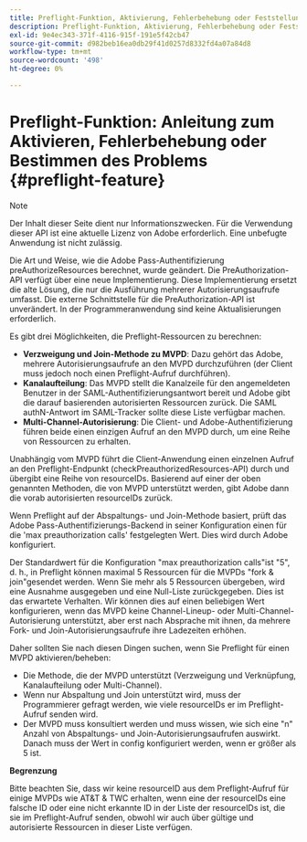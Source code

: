 ```yaml
---
title: Preflight-Funktion, Aktivierung, Fehlerbehebung oder Feststellung des Problems
description: Preflight-Funktion, Aktivierung, Fehlerbehebung oder Feststellung des Problems
exl-id: 9e4ec343-371f-4116-915f-191e5f42cb47
source-git-commit: d982beb16ea0db29f41d0257d8332fd4a07a84d8
workflow-type: tm+mt
source-wordcount: '498'
ht-degree: 0%

---
```


# Preflight-Funktion: Anleitung zum Aktivieren, Fehlerbehebung oder Bestimmen des Problems {#preflight-feature}

>[!NOTE]
>
>Der Inhalt dieser Seite dient nur Informationszwecken. Für die Verwendung dieser API ist eine aktuelle Lizenz von Adobe erforderlich. Eine unbefugte Anwendung ist nicht zulässig.

Die Art und Weise, wie die Adobe Pass-Authentifizierung preAuthorizeResources berechnet, wurde geändert. Die PreAuthorization-API verfügt über eine neue Implementierung. Diese Implementierung ersetzt die alte Lösung, die nur die Ausführung mehrerer Autorisierungsaufrufe umfasst.
Die externe Schnittstelle für die PreAuthorization-API ist unverändert. In der Programmeranwendung sind keine Aktualisierungen erforderlich.

Es gibt drei Möglichkeiten, die Preflight-Ressourcen zu berechnen:

* **Verzweigung und Join-Methode zu MVPD**: Dazu gehört das Adobe, mehrere Autorisierungsaufrufe an den MVPD durchzuführen (der Client muss jedoch noch einen Preflight-Aufruf durchführen).
* **Kanalaufteilung**: Das MVPD stellt die Kanalzeile für den angemeldeten Benutzer in der SAML-Authentifizierungsantwort bereit und Adobe gibt die darauf basierenden autorisierten Ressourcen zurück. Die SAML authN-Antwort im SAML-Tracker sollte diese Liste verfügbar machen.
* **Multi-Channel-Autorisierung**: Die Client- und Adobe-Authentifizierung führen beide einen einzigen Aufruf an den MVPD durch, um eine Reihe von Ressourcen zu erhalten.

Unabhängig vom MVPD führt die Client-Anwendung einen einzelnen Aufruf an den Preflight-Endpunkt (checkPreauthorizedResources-API) durch und übergibt eine Reihe von resourceIDs. Basierend auf einer der oben genannten Methoden, die von MVPD unterstützt werden, gibt Adobe dann die vorab autorisierten resourceIDs zurück.

Wenn Preflight auf der Abspaltungs- und Join-Methode basiert, prüft das Adobe Pass-Authentifizierungs-Backend in seiner Konfiguration einen für die &#39;max preauthorization calls&#39; festgelegten Wert. Dies wird durch Adobe konfiguriert.

Der Standardwert für die Konfiguration &quot;max preauthorization calls&quot;ist &quot;5&quot;, d. h., in Preflight können maximal 5 Ressourcen für die MVPDs &quot;fork &amp; join&quot;gesendet werden. Wenn Sie mehr als 5 Ressourcen übergeben, wird eine Ausnahme ausgegeben und eine Null-Liste zurückgegeben. Dies ist das erwartete Verhalten. Wir können dies auf einen beliebigen Wert konfigurieren, wenn das MVPD keine Channel-Lineup- oder Multi-Channel-Autorisierung unterstützt, aber erst nach Absprache mit ihnen, da mehrere Fork- und Join-Autorisierungsaufrufe ihre Ladezeiten erhöhen.

Daher sollten Sie nach diesen Dingen suchen, wenn Sie Preflight für einen MVPD aktivieren/beheben:

* Die Methode, die der MVPD unterstützt (Verzweigung und Verknüpfung, Kanalaufteilung oder Multi-Channel).
* Wenn nur Abspaltung und Join unterstützt wird, muss der Programmierer gefragt werden, wie viele resourceIDs er im Preflight-Aufruf senden wird.
* Der MVPD muss konsultiert werden und muss wissen, wie sich eine &quot;n&quot; Anzahl von Abspaltungs- und Join-Autorisierungsaufrufen auswirkt. Danach muss der Wert in config konfiguriert werden, wenn er größer als 5 ist.

**Begrenzung**

Bitte beachten Sie, dass wir keine resourceID aus dem Preflight-Aufruf für einige MVPDs wie AT&amp;T &amp; TWC erhalten, wenn eine der resourceIDs eine falsche ID oder eine nicht erkannte ID in der Liste der resourceIDs ist, die sie im Preflight-Aufruf senden, obwohl wir auch über gültige und autorisierte Ressourcen in dieser Liste verfügen.
